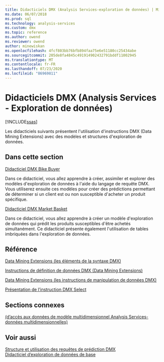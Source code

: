```yaml
---
title: Didacticiels DMX (Analysis Services-exploration de données) | Microsoft Docs
ms.date: 06/07/2018
ms.prod: sql
ms.technology: analysis-services
ms.custom: dmx
ms.topic: reference
ms.author: owend
ms.reviewer: owend
author: minewiskan
ms.openlocfilehash: 4fcf803bb76bfb894faa75e6e51180cc25434abe
ms.sourcegitcommit: 205de8fa4845c491914902432791bddf11002945
ms.translationtype: MT
ms.contentlocale: fr-FR
ms.lasthandoff: 07/23/2020
ms.locfileid: "86969811"
---
```

# <a name="dmx-tutorials-analysis-services---data-mining"></a>Didacticiels DMX (Analysis Services - Exploration de données)
[!INCLUDE[ssas](../includes/applies-to-version/ssas.md)]

  Les didacticiels suivants présentent l'utilisation d'instructions DMX (Data Mining Extensions) avec des modèles et structures d'exploration de données.  
  
## <a name="in-this-section"></a>Dans cette section  
 [Didacticiel DMX Bike Buyer](https://msdn.microsoft.com/library/4b634cc1-86dc-42ec-9804-a19292fe8448)  
  
 Dans ce didacticiel, vous allez apprendre à créer, assimiler et explorer des modèles d'exploration de données à l'aide du langage de requête DMX. Vous utiliserez ensuite ces modèles pour créer des prédictions permettant de déterminer si un client est ou non susceptible d'acheter un produit spécifique.  
  
 [Didacticiel DMX Market Basket](https://msdn.microsoft.com/library/6e262a1d-c89e-4033-8368-46cf25168ef5)  
  
 Dans ce didacticiel, vous allez apprendre à créer un modèle d'exploration de données qui prédit les produits susceptibles d'être achetés simultanément. Ce didacticiel présente également l'utilisation de tables imbriquées dans l'exploration de données.  
  
## <a name="reference"></a>Référence  
 [Data Mining Extensions &#40;les éléments de la syntaxe DMX&#41;](../dmx/data-mining-extensions-dmx-syntax-elements.md)  
  
 [Instructions de définition de données DMX &#40;Data Mining Extensions&#41;](../dmx/dmx-statements-data-definition.md)  
  
 [Data Mining Extensions &#40;les instructions de manipulation de données DMX&#41;](../dmx/dmx-statements-data-manipulation.md)  
  
 [Présentation de l’instruction DMX Select](../dmx/understanding-the-dmx-select-statement.md)  
  
## <a name="related-sections"></a>Sections connexes  
 [&#40;d’accès aux données de modèle multidimensionnel Analysis Services-données multidimensionnelles&#41;](https://docs.microsoft.com/analysis-services/multidimensional-models/mdx/multidimensional-model-data-access-analysis-services-multidimensional-data)  
  
## <a name="see-also"></a>Voir aussi  
 [Structure et utilisation des requêtes de prédiction DMX](../dmx/structure-and-usage-of-dmx-prediction-queries.md)   
 [Didacticiel d’exploration de données de base](https://msdn.microsoft.com/library/6602edb6-d160-43fb-83c8-9df5dddfeb9c)  
  
  
